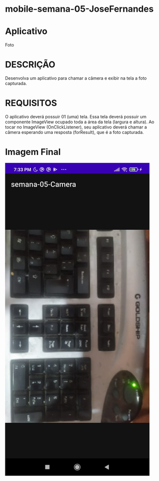 # mobile-semana-05-JoseFernandes
# Aplicativo
Foto

# DESCRIÇÃO
Desenvolva um aplicativo para chamar a câmera e exibir na tela a foto capturada.

# REQUISITOS
O aplicativo deverá possuir 01 (uma) tela. Essa tela deverá possuir um componente ImageView ocupado
toda a área da tela (largura e altura).
Ao tocar no ImageView (OnClickListener), seu aplicativo deverá chamar a câmera esperando uma
resposta (forResult), que é a foto capturada.

# Imagem Final
![print0][foto0]

[foto0]: <foto-01.jpeg>
